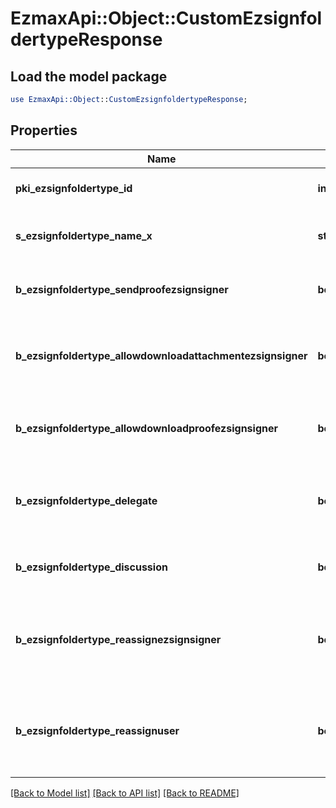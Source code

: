 # EzmaxApi::Object::CustomEzsignfoldertypeResponse

## Load the model package
```perl
use EzmaxApi::Object::CustomEzsignfoldertypeResponse;
```

## Properties
Name | Type | Description | Notes
------------ | ------------- | ------------- | -------------
**pki_ezsignfoldertype_id** | **int** | The unique ID of the Ezsignfoldertype. | 
**s_ezsignfoldertype_name_x** | **string** | The name of the Ezsignfoldertype in the language of the requester | [optional] 
**b_ezsignfoldertype_sendproofezsignsigner** | **boolean** | Whether we send the proof in the email to Ezsignsigner | [optional] 
**b_ezsignfoldertype_allowdownloadattachmentezsignsigner** | **boolean** | Whether we allow the Ezsigndocument to be downloaded by an Ezsignsigner | [optional] 
**b_ezsignfoldertype_allowdownloadproofezsignsigner** | **boolean** | Whether we allow the proof to be downloaded by an Ezsignsigner | [optional] 
**b_ezsignfoldertype_delegate** | **boolean** | Wheter if delegation of signature is allowed to another user or not | [optional] 
**b_ezsignfoldertype_discussion** | **boolean** | Wheter if creating a new Discussion is allowed or not | [optional] 
**b_ezsignfoldertype_reassignezsignsigner** | **boolean** | Wheter if Reassignment of signature is allowed by a signatory to another signatory or not | [optional] 
**b_ezsignfoldertype_reassignuser** | **boolean** | Wheter if Reassignment of signature is allowed by a user to a signatory or another user or not | [optional] 

[[Back to Model list]](../README.md#documentation-for-models) [[Back to API list]](../README.md#documentation-for-api-endpoints) [[Back to README]](../README.md)


